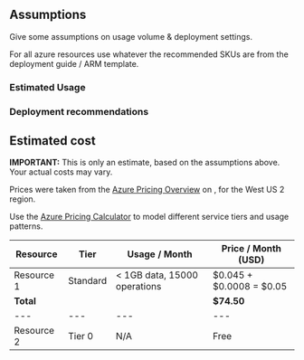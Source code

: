 ## Assumptions

Give some assumptions on usage volume & deployment settings. 

For all azure resources use whatever the recommended SKUs are from the deployment guide / ARM template. 

### Estimated Usage

### Deployment recommendations

## Estimated cost

**IMPORTANT:** This is only an estimate, based on the assumptions above. Your actual costs may vary.

Prices were taken from the [Azure Pricing Overview](https://azure.microsoft.com/en-us/pricing/) on <INSERT CURRENT DATE>, for the West US 2 region.

Use the [Azure Pricing Calculator](https://azure.com/e/c3bb51eeb3284a399ac2e9034883fcfa) to model different service tiers and usage patterns.

| Resource   | Tier     | Usage / Month                | Price / Month (USD)      |
|------------|----------|------------------------------|--------------------------|
| Resource 1 | Standard | < 1GB data, 15000 operations | $0.045 + $0.0008 = $0.05 |
| **Total**  |          |                              | **$74.50**               |
| ---        | ---      | ---                          | ---                      |
| Resource 2 | Tier 0   | N/A                          | Free                     |
